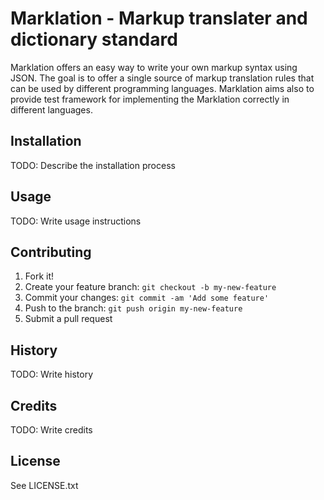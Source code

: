 # Marklation - Markup translater and dictionary standard
 
Marklation offers an easy way to write your own markup syntax using JSON. The goal is to offer a single source of markup translation rules that can be used by different programming languages. Marklation aims also to provide test framework for implementing the Marklation correctly in different languages.
 
## Installation
 
TODO: Describe the installation process
 
## Usage
 
TODO: Write usage instructions
 
## Contributing
 
1. Fork it!
2. Create your feature branch: `git checkout -b my-new-feature`
3. Commit your changes: `git commit -am 'Add some feature'`
4. Push to the branch: `git push origin my-new-feature`
5. Submit a pull request
 
## History
 
TODO: Write history
 
## Credits
 
TODO: Write credits
 
## License
 
See LICENSE.txt
